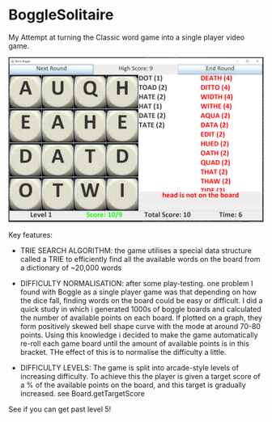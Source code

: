 # BoggleSolitaire
My Attempt at turning the Classic word game into a single player video game.

![alt text](./bogglescreenshot.png)

Key features:

 - TRIE SEARCH ALGORITHM:  the game utilises a special data structure called a TRIE to efficiently find all the available
   words on the board from a dictionary of ~20,000 words

 - DIFFICULTY NORMALISATION: after some play-testing. one problem I found with Boggle as a single player game was that
   depending on how the dice fall, finding words on the board could be easy or difficult.
   I did a quick study in which i generated 1000s of boggle boards and calculated the number of available points on each board.
   If plotted on a graph, they form positively skewed bell shape curve with the mode at around 70-80 points.
   Using this knowledge i decided to make the game automatically re-roll each game board until the amount of available
   points is in this bracket. THe effect of this is to normalise the difficulty a little.

 - DIFFICULTY LEVELS:  The game is split into arcade-style levels of increasing difficulty. To achieve this the player is
   given a target score of a % of the available points on the board, and this target is gradually increased. see Board.getTargetScore



 See if you can get past level 5!
